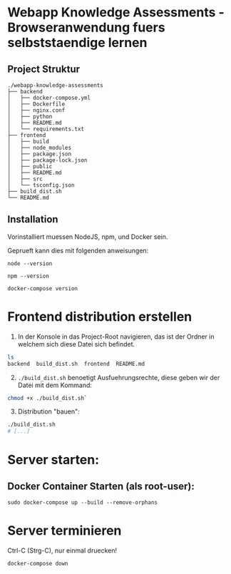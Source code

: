 # Webapp Knowledge Assessments - Browseranwendung fuers selbststaendige lernen

## Project Struktur
```
./webapp-knowledge-assessments
├── backend
│   ├── docker-compose.yml
│   ├── Dockerfile
│   ├── nginx.conf
│   ├── python
│   ├── README.md
│   └── requirements.txt
├── frontend
│   ├── build
│   ├── node_modules
│   ├── package.json
│   ├── package-lock.json
│   ├── public
│   ├── README.md
│   ├── src
│   └── tsconfig.json
├── build_dist.sh
└── README.md
```

## Installation
Vorinstalliert muessen NodeJS, npm, und Docker sein.

Geprueft kann dies mit folgenden anweisungen:

`node --version`

`npm --version`

`docker-compose version`

# Frontend distribution erstellen

1. In der Konsole in das Project-Root navigieren, das ist der Ordner in welchem sich diese Datei sich befindet.
```sh
ls
backend  build_dist.sh  frontend  README.md
```

2. `./build_dist.sh` benoetigt Ausfuehrungsrechte, diese geben wir der Datei mit dem Kommand: 
```sh
chmod +x ./build_dist.sh`
```

3. Distribution "bauen":
```sh
./build_dist.sh
# [...]
```

# Server starten:

## Docker Container Starten (als root-user):
```
sudo docker-compose up --build --remove-orphans
```

# Server terminieren
Ctrl-C (Strg-C), nur einmal druecken!

```
docker-compose down
```
